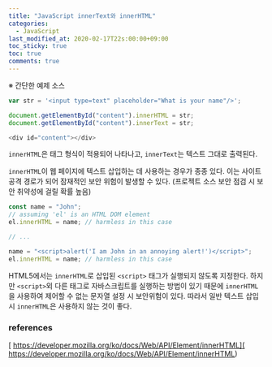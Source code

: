 ```yaml
---
title: "JavaScript innerText와 innerHTML"
categories:
  - JavaScript
last_modified_at: 2020-02-17T22s:00:00+09:00
toc_sticky: true
toc: true
comments: true
---
```

※ 간단한 예제 소스
```javascript
var str = '<input type=text" placeholder="What is your name"/>';

document.getElementById("content").innerHTML = str;
document.getElementById("content").innerText = str;

<div id="content"></div>
```

`innerHTML`은 태그 형식이 적용되어 나타나고, `innerText`는 텍스트 그대로 출력된다.
<br>

`innerHTML`이 웹 페이지에 텍스트 삽입하는 데 사용하는 경우가 종종 있다. 이는 사이트 공격 경로가 되어 잠재적인 보안 위험이 발생할 수 있다. (프로젝트 소스 보안 점검 시 보안 취약성에 걸릴 확률 높음)

```javascript
const name = "John";
// assuming 'el' is an HTML DOM element
el.innerHTML = name; // harmless in this case

// ...

name = "<script>alert('I am John in an annoying alert!')</script>";
el.innerHTML = name; // harmless in this case
```

HTML5에서는 `innerHTML`로 삽입된 `<script>` 태그가 실행되지 않도록 지정한다. 하지만 `<script>`외 다른 태그로 자바스크립트를 실행하는 방법이 있기 때문에 `innerHTML`을 사용하여 제어할 수 없는 문자열 설정 시 보안위험이 있다. 따라서 일반 텍스트 삽입 시 `innerHTML`은 사용하지 않는 것이 좋다.
### references
[
https://developer.mozilla.org/ko/docs/Web/API/Element/innerHTML](
https://developer.mozilla.org/ko/docs/Web/API/Element/innerHTML)
